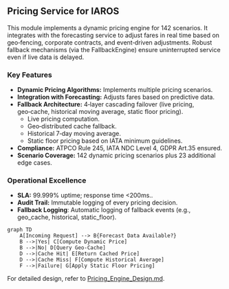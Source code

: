 ## Pricing Service for IAROS
This module implements a dynamic pricing engine for 142 scenarios. It integrates with the forecasting service to adjust fares in real time based on geo‑fencing, corporate contracts, and event‑driven adjustments. Robust fallback mechanisms (via the FallbackEngine) ensure uninterrupted service even if live data is delayed.

### Key Features
- **Dynamic Pricing Algorithms:** Implements multiple pricing scenarios.
- **Integration with Forecasting:** Adjusts fares based on predictive data.
- **Fallback Architecture:** 4‑layer cascading failover (live pricing, geo‑cache, historical moving average, static floor pricing).
  - Live pricing computation.
  - Geo‑distributed cache fallback.
  - Historical 7‑day moving average.
  - Static floor pricing based on IATA minimum guidelines.
- **Compliance:** ATPCO Rule 245, IATA NDC Level 4, GDPR Art.35 ensured.
- **Scenario Coverage:** 142 dynamic pricing scenarios plus 23 additional edge cases.

### Operational Excellence
- **SLA:** 99.999% uptime; response time <200ms..
- **Audit Trail:** Immutable logging of every pricing decision.
- **Fallback Logging**: Automatic logging of fallback events (e.g., geo_cache, historical, static_floor).

```mermaid
graph TD
    A[Incoming Request] --> B{Forecast Data Available?}
    B -->|Yes| C[Compute Dynamic Price]
    B -->|No| D[Query Geo‑Cache]
    D -->|Cache Hit| E[Return Cached Price]
    D -->|Cache Miss| F[Compute Historical Average]
    F -->|Failure| G[Apply Static Floor Pricing]
```

For detailed design, refer to [Pricing_Engine_Design.md](../../technical_blueprint/Pricing_Engine_Design.md).
